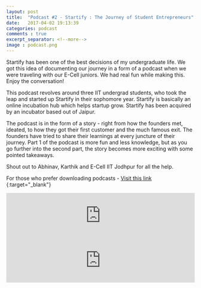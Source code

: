 ```yaml
---
layout: post
title:  "Podcast #2 - Startify : The Journey of Student Entrepreneurs"
date:   2017-04-02 19:13:39
categories: podcast
comments : true
excerpt_separator: <!--more-->
image : podcast.png
---
```


Startify has been one of the best decisions of my undergraduate life. We got this idea of documenting our journey in
a form of a podcast when we were traveling with our E-Cell juniors. We had real fun while making this. Enjoy the
conversation!

<!--more-->

This podcast revolves around three IIT undergrad students, who took the leap and started up Startify in their sophomore year. Startify is basically an online incubation hub which helps startup grow. Startify has been acquired by an incubator based out of Jaipur.

The podcast is in the form of a story - right from how the founders met, ideated, to how they got their first customer and the much famous exit. The founders have tried to share their learnings at every juncture of their journey. Part 1 of the podcast is more fun and less knowledge, but as you go further into the second part, the story becomes more exciting with some pointed takeaways.

Shout out to Abhinav, Karthik and E-Cell IIT Jodhpur for all the help.

For those who prefer downloading podcasts - [Visit this link ](http://bit.ly/startify_podcast){:target="_blank"}

<iframe width="100%" height="120" src="https://www.mixcloud.com/widget/iframe/?feed=https%3A%2F%2Fwww.mixcloud.com%2Fachyut-joshi%2Fpodcast-2-part-l-startify-the-journey-of-student-entrepreneurs%2F&hide_cover=1&light=1" frameborder="0"></iframe>

<iframe width="100%" height="120" src="https://www.mixcloud.com/widget/iframe/?feed=https%3A%2F%2Fwww.mixcloud.com%2Fachyut-joshi%2Fpodcast-2-part-ll-startify-the-journey-of-student-entrepreneurs%2F&hide_cover=1&light=1" frameborder="0"></iframe>
